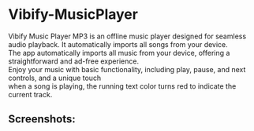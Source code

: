 # Vibify-MusicPlayer
Vibify Music Player MP3 is an offline music player designed for seamless audio playback. It automatically imports all songs from your device.
<br>
The app automatically imports all music from your device, offering a straightforward and ad-free experience.
<br>
 Enjoy your music with basic functionality, including play, pause, and next controls, and a unique touch<br>
 when a song is playing, the running text color turns red to indicate the current track.

 ## Screenshots:
 

